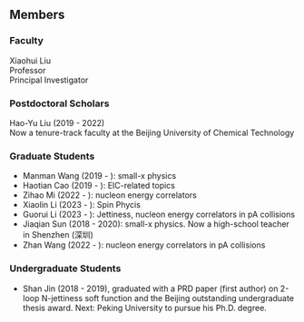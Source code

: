## Members 
### Faculty 


Xiaohui Liu\
Professor \
Principal Investigator 

### Postdoctoral Scholars
Hao-Yu Liu (2019 - 2022)\
Now a tenure-track faculty at the Beijing University of Chemical Technology

### Graduate Students
- Manman Wang (2019 - ): small-x physics
- Haotian Cao (2019 - ): EIC-related topics   
- Zihao Mi (2022 - ): nucleon energy correlators  
- Xiaolin Li (2023 - ): Spin Phycis 
- Guorui Li (2023 - ): Jettiness, nucleon energy correlators in pA collisions
- Jiaqian Sun (2018 - 2020): small-x physics. Now a high-school teacher in Shenzhen (深圳)
- Zhan Wang (2022 - ): nucleon energy correlators in pA collisions 

### Undergraduate Students
- Shan Jin (2018 - 2019), graduated with a PRD paper (first author) on 2-loop N-jettiness soft function and the Beijing outstanding undergraduate thesis award. Next: Peking University to pursue his Ph.D. degree. 
